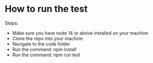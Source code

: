 # How to run the test

Steps:
- Make sure you have node 14 or above installed on your machine
- Clone the repo into your machine
- Navigate to the code folder
- Run the command: npm install 
- Run the command: npm run test
